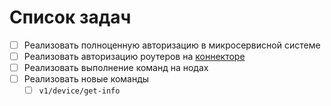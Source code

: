 # Список задач

- [ ] Реализовать полноценную авторизацию в микросервисной системе
- [ ] Реализовать авторизацию роутеров на [коннекторе](./units/connector.md)
- [ ] Реализовать выполнение команд на нодах
- [ ] Реализовать новые команды
  - [ ] `v1/device/get-info`
